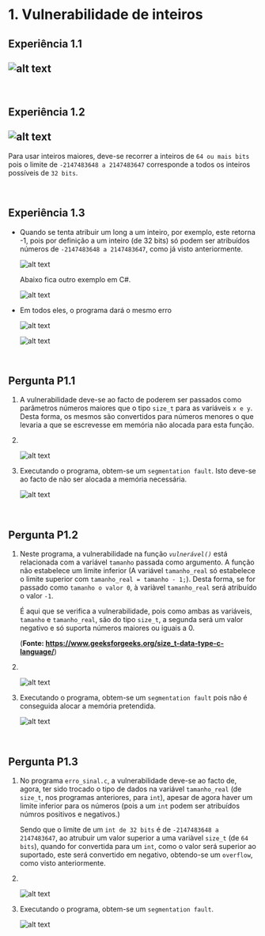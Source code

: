 # 1. Vulnerabilidade de inteiros

## Experiência 1.1 <br> <br> ![alt text](img/exp_1.1.png "Output do ficheiro IntegerCheck.java")

<br>

## Experiência 1.2 <br> <br> ![alt text](img/exp_1.2.png "Output do ficheiro IntegerError.java")

Para usar inteiros maiores, deve-se recorrer a inteiros de `64 ou mais bits` pois o limite de `-2147483648 a 2147483647` corresponde a todos os inteiros possíveis de `32 bits`.

<br>

## Experiência 1.3

- Quando se tenta atribuir um long a um inteiro, por exemplo, este retorna -1, pois por definição a um inteiro (de 32 bits) só podem ser atribuídos números de `-2147483648 a 2147483647`, como já visto anteriormente.

    ![alt text](img/exp_1.3_2.png "IntegerCheck2.java")

    Abaixo fica outro exemplo em C#.

    ![alt text](img/exp_1.3.png "Exemplo em C#")

- Em todos eles, o programa dará o mesmo erro 

    ![alt text](img/exp_1.3_4.png "Usando o scan correto")

    ![alt text](img/exp_1.3_3.png "IntegerCheck2.java")
    
<br>

## Pergunta P1.1

1. A vulnerabilidade deve-se ao facto de poderem ser passados como parâmetros números maiores que o tipo `size_t` para as variáveis `x e y`. Desta forma, os mesmos são convertidos para números menores o que levaria a que se escrevesse em memória não alocada para esta função.

2. <br>

    ![alt text](img/perg_1.png "Aleração da função main do programa")

3. Executando o programa, obtem-se um `segmentation fault`. Isto deve-se ao facto de não ser alocada a memória necessária.

    ![alt text](img/perg_1_1.png "Output do programa overflow.c")

<br>

## Pergunta P1.2

1. Neste programa, a vulnerabilidade na função *`vulnerável()`* está relacionada com a variável `tamanho` passada como argumento. A função não estabelece um limite inferior (A variável `tamanho_real` só estabelece o limite superior com `tamanho_real = tamanho - 1;`). Desta forma, se for passado como `tamanho o valor 0`, à variàvel `tamanho_real` será atribuído o valor `-1`.

    É aqui que se verifica a vulnerabilidade, pois como ambas as variáveis, `tamanho` e `tamanho_real`, são do tipo `size_t`, a segunda será um valor negativo e só suporta números maiores ou iguais a 0.

    (**Fonte: https://www.geeksforgeeks.org/size_t-data-type-c-language/**)

2. <br>

    ![alt text](img/perg_2.png "Aleração da função main do programa")

3. Executando o programa, obtem-se um `segmentation fault` pois não é conseguida alocar a memória pretendida.

    ![alt text](img/perg_2_1.png "Output do programa underflow.c")

<br>

## Pergunta P1.3

1. No programa `erro_sinal.c`, a vulnerabilidade deve-se ao facto de, agora, ter sido trocado o tipo de dados na variável `tamanho_real` (de `size_t`, nos programas anteriores, para `int`), apesar de agora haver um limite inferior para os números (pois a um `int` podem ser atribuídos númros positivos e negativos.)

    Sendo que o limite de um `int de 32 bits` é de `-2147483648 a 2147483647`, ao atrubuir um  valor superior a uma variàvel `size_t` (de `64 bits`), quando for convertida para um `int`, como o valor será superior ao suportado, este será convertido em negativo, obtendo-se um `overflow`, como visto anteriormente.

2. <br>

    ![alt text](img/perg_3.png "Aleração da função main do programa")

3. Executando o programa, obtem-se um `segmentation fault`.

    ![alt text](img/perg_3_1.png "Output do programa erro_sinal.c")